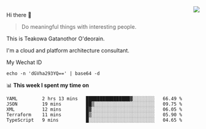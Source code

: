 <img align="right" src="https://github-readme-stats.vercel.app/api?username=Teakowa&show_icons=true&icon_color=2f80ed&text_color=718096&bg_color=ffffff&hide_title=true" />

Hi there 👋

> Do meaningful things with interesting people.

This is Teakowa Gatanothor O'deorain.

I'm a cloud and platform architecture consultant.

My Wechat ID

```
echo -n 'dGVha293YQ==' | base64 -d
```

📊 **This week I spent my time on**
<!--START_SECTION:waka-->
```text
YAML         2 hrs 13 mins   ████████████████▓░░░░░░░░   66.49 % 
JSON         19 mins         ██▒░░░░░░░░░░░░░░░░░░░░░░   09.75 % 
XML          12 mins         █▓░░░░░░░░░░░░░░░░░░░░░░░   06.05 % 
Terraform    11 mins         █▒░░░░░░░░░░░░░░░░░░░░░░░   05.90 % 
TypeScript   9 mins          █░░░░░░░░░░░░░░░░░░░░░░░░   04.65 % 
```
<!--END_SECTION:waka-->
